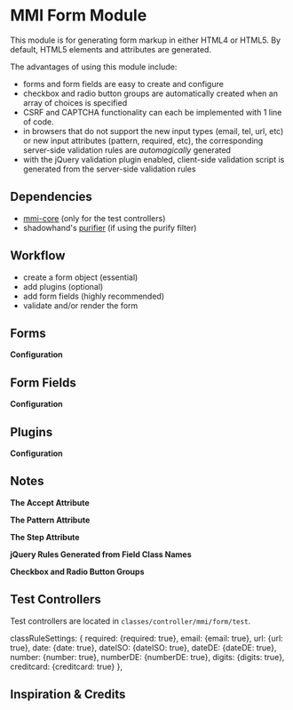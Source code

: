 # MMI Form Module

This module is for generating form markup in either HTML4 or HTML5.
By default, HTML5 elements and attributes are generated.

The advantages of using this module include:

* forms and form fields are easy to create and configure
* checkbox and radio button groups are automatically created when an array of choices is
specified
* CSRF and CAPTCHA functionality can each be implemented with 1 line of code.
* in browsers that do not support the new input types (email, tel, url, etc) or new input
attributes (pattern, required, etc), the corresponding server-side validation rules are
*automagically* generated
* with the jQuery validation plugin enabled, client-side validation script is generated
from the server-side validation rules

## Dependencies

* [mmi-core](http://github.com/memakeit/mmi-core) (only for the test controllers)
* shadowhand's [purifier](http://github.com/shadowhand/purifier) (if using the purify filter)

## Workflow

* create a form object (essential)
* add plugins (optional)
* add form fields (highly recommended)
* validate and/or render the form

## Forms

**Configuration**


## Form Fields

**Configuration**


## Plugins

**Configuration**


## Notes

**The Accept Attribute**

**The Pattern Attribute**

**The Step Attribute**

**jQuery Rules Generated from Field Class Names**

**Checkbox and Radio Button Groups**


## Test Controllers
Test controllers are located in `classes/controller/mmi/form/test`.


classRuleSettings: {
	required: {required: true},
	email: {email: true},
	url: {url: true},
	date: {date: true},
	dateISO: {dateISO: true},
	dateDE: {dateDE: true},
	number: {number: true},
	numberDE: {numberDE: true},
	digits: {digits: true},
	creditcard: {creditcard: true}
},

## Inspiration &amp; Credits
